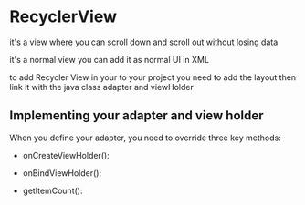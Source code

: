 # RecyclerView 

it's a view where you can scroll down and scroll out without losing data 

it's a normal view you can add it as normal UI in XML 

to add Recycler View in your to your project you need to add the layout then link it with the java class adapter and viewHolder 


## Implementing your adapter and view holder
When you define your adapter, you need to override three key methods:
- onCreateViewHolder():

- onBindViewHolder():

- getItemCount():
